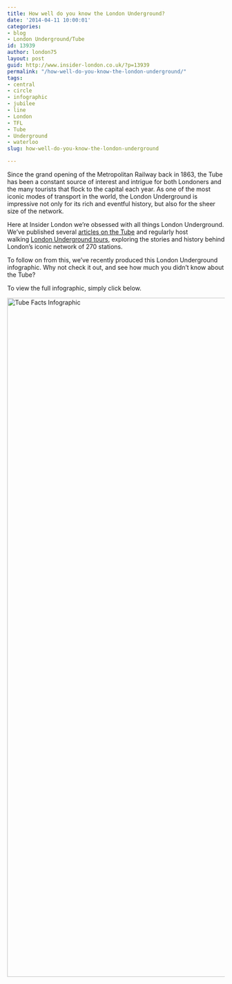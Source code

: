 ```yaml
---
title: How well do you know the London Underground?
date: '2014-04-11 10:00:01'
categories:
- blog
- London Underground/Tube
id: 13939
author: london75
layout: post
guid: http://www.insider-london.co.uk/?p=13939
permalink: "/how-well-do-you-know-the-london-underground/"
tags:
- central
- circle
- infographic
- jubilee
- line
- London
- TFL
- Tube
- Underground
- waterloo
slug: how-well-do-you-know-the-london-underground

---
```

Since the grand opening of the Metropolitan Railway back in 1863, the Tube has been a constant source of interest and intrigue for both Londoners and the many tourists that flock to the capital each year. As one of the most iconic modes of transport in the world, the London Underground is impressive not only for its rich and eventful history, but also for the sheer size of the network.

Here at Insider London we&#8217;re obsessed with all things London Underground. We&#8217;ve published several [articles on the Tube](http://www.insider-london.co.uk/2014/01/10/the-london-underground-2014/) and regularly host walking [London Underground tours](http://www.insider-london.co.uk/london-underground-tube-tours/), exploring the stories and history behind London&#8217;s iconic network of 270 stations.

To follow on from this, we&#8217;ve recently produced this London Underground infographic. Why not check it out, and see how much you didn&#8217;t know about the Tube?

To view the full infographic, simply click below.

<a title="CLick here to view the infographic" href="http://www.insider-london.co.uk/tube-facts-infographic/" target="_blank"><img class="alignnone size-full wp-image-13960" alt="Tube Facts Infographic" src="http://www.insider-london.co.uk/wp-content/uploads/2014/02/Tube-Facts-Infographic-Thumb.jpg" width="569" height="1570" /></a>